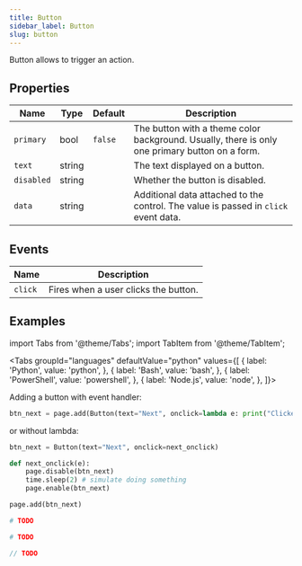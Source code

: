 ```yaml
---
title: Button
sidebar_label: Button
slug: button
---
```


Button allows to trigger an action.

## Properties

| Name           | Type   | Default | Description |
| -------------- | ------ | ------- | ----------- |
| `primary`      | bool   | `false` | The button with a theme color background. Usually, there is only one primary button on a form. |
| `text`         | string |         | The text displayed on a button. |
| `disabled`     | string |         | Whether the button is disabled. |
| `data`         | string  |         | Additional data attached to the control. The value is passed in `click` event data. |

## Events

| Name      | Description |
| --------- | ----------- |
| `click`   | Fires when a user clicks the button.  |


## Examples

import Tabs from '@theme/Tabs';
import TabItem from '@theme/TabItem';

<Tabs groupId="languages" defaultValue="python" values={[
  { label: 'Python', value: 'python', },
  { label: 'Bash', value: 'bash', },
  { label: 'PowerShell', value: 'powershell', },
  { label: 'Node.js', value: 'node', },
]}>

<TabItem value="python">

Adding a button with event handler:

```python
btn_next = page.add(Button(text="Next", onclick=lambda e: print("Clicked!")))
```

or without lambda:

```python
btn_next = Button(text="Next", onclick=next_onclick)

def next_onclick(e):
    page.disable(btn_next)
    time.sleep(2) # simulate doing something
    page.enable(btn_next)

page.add(btn_next)
```

</TabItem>

<TabItem value="bash">

```bash
# TODO
```

</TabItem>

<TabItem value="powershell">

```powershell
# TODO
```

</TabItem>

<TabItem value="node">

```javascript
// TODO
```

</TabItem>

</Tabs>